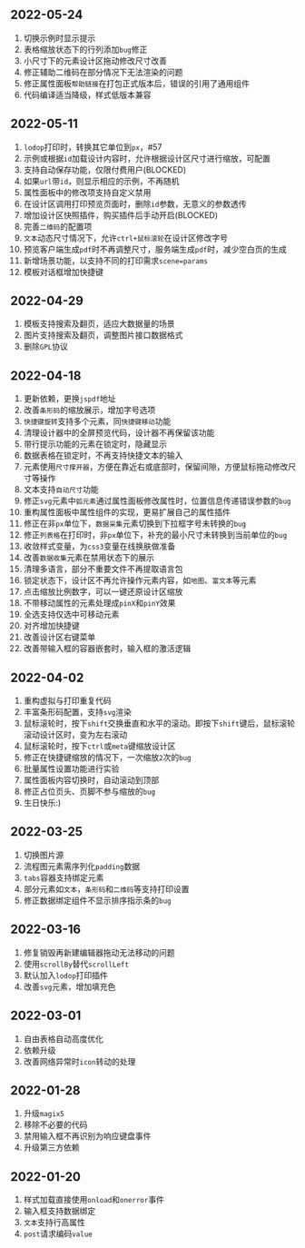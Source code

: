 ## 2022-05-24
1. 切换示例时显示提示
2. 表格缩放状态下的行列添加`bug`修正
3. 小尺寸下的元素设计区拖动修改尺寸改善
4. 修正辅助二维码在部分情况下无法渲染的问题
5. 修正属性面板`帮助链接`在打包正式版本后，错误的引用了通用组件
6. 代码编译适当降级，样式低版本兼容

## 2022-05-11
1. `lodop`打印时，转换其它单位到`px`，#57
2. 示例或根据`id`加载设计内容时，允许根据设计区尺寸进行缩放，可配置
3. 支持自动保存功能，仅限付费用户(BLOCKED)
4. 如果`url`带`id`，则显示相应的示例，不再随机
5. 属性面板中的修改项支持自定义禁用
6. 在设计区调用打印预览页面时，删除`id`参数，无意义的参数透传
7. 增加设计区快照插件，购买插件后手动开启(BLOCKED)
8. 完善`二维码`的配置项
9. `文本`动态尺寸情况下，允许`ctrl+鼠标滚轮`在设计区修改字号
10. 预览客户端生成`pdf`时不再调整尺寸，服务端生成`pdf`时，减少空白页的生成
11. 新增场景功能，以支持不同的打印需求`scene=params`
12. 模板对话框增加快捷键

## 2022-04-29
1. 模板支持搜索及翻页，适应大数据量的场景
2. 图片支持搜索及翻页，调整图片接口数据格式
3. 删除`GPL`协议

## 2022-04-18
1. 更新依赖，更换`jspdf`地址
2. 改善`条形码`的缩放展示，增加字号选项
3. `快捷键旋转`支持多个元素，同`快捷键移动`功能
4. 清理设计器中的全屏预览代码，设计器不再保留该功能
5. 带行提示功能的元素在锁定时，隐藏显示
6. 数据表格在锁定时，不再支持快捷文本的输入
7. 元素使用`尺寸撑开器`，方便在靠近右或底部时，保留间隙，方便鼠标拖动修改尺寸等操作
8. 文本支持`自动尺寸`功能
9. 修正`svg`元素中`弧元素`通过属性面板修改属性时，位置信息传递错误参数的`bug`
10. 重构属性面板中属性组件的实现，更易扩展自己的属性插件
11. 修正在非`px`单位下，`数据采集`元素切换到下拉框字号未转换的`bug`
12. 修正`列表格`在打印时，非`px`单位下，补充的最小尺寸未转换到当前单位的`bug`
13. 收敛样式变量，为`css3`变量在线换肤做准备
14. 改善`数据收集`元素在禁用状态下的展示
15. 清理多语言，部分不重要文件不再提取语言包
16. 锁定状态下，设计区不再允许操作元素内容，如`地图`、`富文本`等元素
17. 点击缩放比例数字，可以一键还原设计区缩放
18. 不带移动属性的元素处理成`pinX`和`pinY`效果
19. 全选支持仅选中可移动元素
20. 对齐增加快捷键
21. 改善设计区右键菜单
22. 改善带输入框的容器嵌套时，输入框的激活逻辑

## 2022-04-02
1. 重构虚拟与打印重复代码
2. 丰富条形码配置，支持`svg`渲染
3. 鼠标滚轮时，按下`shift`交换垂直和水平的滚动。即按下`shift`键后，鼠标滚轮滚动设计区时，变为左右滚动
4. 鼠标滚轮时，按下`ctrl`或`meta`键缩放设计区
5. 修正在快捷键缩放的情况下，一次缩放`2`次的`bug`
6. 批量属性设置功能进行实验
7. 属性面板内容切换时，自动滚动到顶部
8. 修正占位页头、页脚不参与缩放的`bug`
9. 生日快乐:)

## 2022-03-25
1. 切换图片源
2. 流程图元素需序列化`padding`数据
3. `tabs`容器支持绑定元素
4. 部分元素如`文本`，`条形码`和`二维码`等支持打印设置
5. 修正数据绑定组件不显示排序指示条的`bug`

## 2022-03-16
1. 修复销毁再新建编辑器拖动无法移动的问题
2. 使用`scrollBy`替代`scrollLeft`
3. 默认加入`lodop`打印插件
4. 改善`svg`元素，增加填充色

## 2022-03-01
1. 自由表格自动高度优化
2. 依赖升级
3. 改善网络异常时`icon`转动的处理

## 2022-01-28
1. 升级`magix5`
2. 移除不必要的代码
3. 禁用输入框不再识别为响应键盘事件
4. 升级第三方依赖

## 2022-01-20
1. 样式加载直接使用`onload`和`onerror`事件
2. 输入框支持数据绑定
3. `文本`支持行高属性
4. `post`请求编码`value`